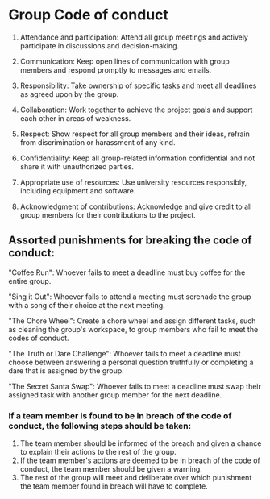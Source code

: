 # Group Code of conduct
1. Attendance and participation: Attend all group meetings and actively participate in discussions and decision-making.

2. Communication: Keep open lines of communication with group members and respond promptly to messages and emails.

3. Responsibility: Take ownership of specific tasks and meet all deadlines as agreed upon by the group.

4. Collaboration: Work together to achieve the project goals and support each other in areas of weakness.

5. Respect: Show respect for all group members and their ideas, refrain from discrimination or harassment of any kind.

6. Confidentiality: Keep all group-related information confidential and not share it with unauthorized parties.

7. Appropriate use of resources: Use university resources responsibly, including equipment and software.

8. Acknowledgment of contributions: Acknowledge and give credit to all group members for their contributions to the project.


## Assorted punishments for breaking the code of conduct:
"Coffee Run": Whoever fails to meet a deadline must buy coffee for the entire group.

"Sing it Out": Whoever fails to attend a meeting must serenade the group with a song of their choice at the next meeting.

"The Chore Wheel": Create a chore wheel and assign different tasks, such as cleaning the group's workspace, to group members who fail to meet the codes of conduct.

"The Truth or Dare Challenge": Whoever fails to meet a deadline must choose between answering a personal question truthfully or completing a dare that is assigned by the group.

"The Secret Santa Swap": Whoever fails to meet a deadline must swap their assigned task with another group member for the next deadline.

### If a team member is found to be in breach of the code of conduct, the following steps should be taken:
1. The team member should be informed of the breach and given a chance to explain their actions to the rest of the group.
2. If the team member's actions are deemed to be in breach of the code of conduct, the team member should be given a warning.
3. The rest of the group will meet and deliberate over which punishment the team member found in breach will have to complete.
